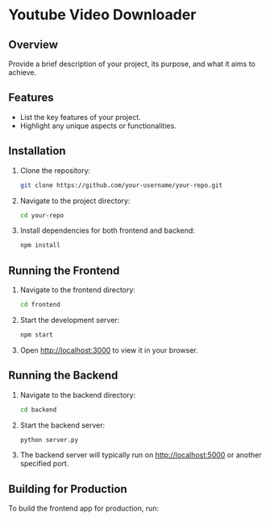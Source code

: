 # Youtube Video Downloader

## Overview

Provide a brief description of your project, its purpose, and what it aims to achieve.

## Features

- List the key features of your project.
- Highlight any unique aspects or functionalities.

## Installation

1. Clone the repository:
   ```bash
   git clone https://github.com/your-username/your-repo.git
   ```
2. Navigate to the project directory:
   ```bash
   cd your-repo
   ```
3. Install dependencies for both frontend and backend:
   ```bash
   npm install
   ```

## Running the Frontend

1. Navigate to the frontend directory:
   ```bash
   cd frontend
   ```
2. Start the development server:
   ```bash
   npm start
   ```
3. Open [http://localhost:3000](http://localhost:3000) to view it in your browser.

## Running the Backend

1. Navigate to the backend directory:
   ```bash
   cd backend
   ```
2. Start the backend server:
   ```bash
   python server.py
   ```
3. The backend server will typically run on [http://localhost:5000](http://localhost:5000) or another specified port.

## Building for Production

To build the frontend app for production, run:
